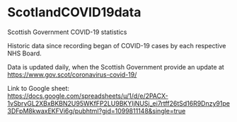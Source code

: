 # ScotlandCOVID19data
Scottish Government COVID-19 statistics

Historic data since recording began of COVID-19 cases by each respective NHS Board. 

Data is updated daily, when the Scottish Government provide an update at https://www.gov.scot/coronavirus-covid-19/

Link to Google sheet:
https://docs.google.com/spreadsheets/u/1/d/e/2PACX-1vSbryGL2XBxBKBN2U95WKfFP2LU9BKYIjNUSj_ei7rtff26tSd16R9Dnzy91pe3DFpM8kwaxEKFVi6g/pubhtml?gid=1099811148&single=true
